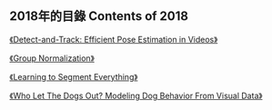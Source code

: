 ## 2018年的目錄 Contents of 2018

[《Detect-and-Track: Efficient Pose Estimation in Videos》](October/26.md)  

[《Group Normalization》](October/31.md)

[《Learning to Segment Everything》](November/18.md)

[《Who Let The Dogs Out? Modeling Dog Behavior From Visual Data》](December/6.md)
